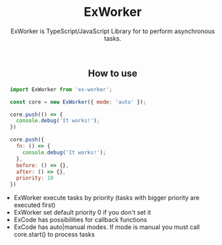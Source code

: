 <h1 align="center">ExWorker</h1>

<p align="center">
ExWorker is TypeScript/JavaScript Library for to perform asynchronous tasks.
</p>

<br>

<h2 align="center">How to use</h2>

```javascript
  import ExWorker from 'ex-worker';

  const core = new ExWorker({ mode: 'auto' });

  core.push(() => {
    console.debug('It works!');
  })

  core.push({
    fn: () => {
      console.debug('It works!');
    },
    before: () => {},
    after: () => {},
    priority: 10
  })
```

- ExWorker execute tasks by priority (tasks with bigger priority are executed first)
- ExWorker set default priority 0 if you don't set it
- ExCode has possibilities for callback functions
- ExCode has auto|manual modes. If mode is manual you must call core.start() to process tasks